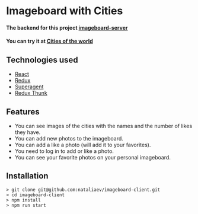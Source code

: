 # Imageboard with Cities

#### The backend for this project [imageboard-server](https://github.com/nataliaev/imageboard-server)

#### You can try it at [Cities of the world](https://imageboard-city.netlify.com/)

## Technologies used

-   [React](https://reactjs.org)
-   [Redux](https://redux.js.org)
-   [Superagent](http://visionmedia.github.io/superagent/)
-   [Redux Thunk](https://github.com/reduxjs/redux-thunk)

## Features

- You can see images of the cities with the names and the number of likes they have.
- You can add new photos to the imageboard.
- You can add a like a photo (will add it to your favorites).
- You need to log in to add or like a photo.
- You can see your favorite photos on your personal imageboard.

## Installation

```
> git clone git@github.com:nataliaev/imageboard-client.git
> cd imageboard-client
> npm install
> npm run start
```

